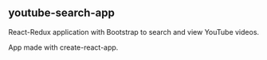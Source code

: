 ## youtube-search-app

React-Redux application with Bootstrap to search and view YouTube videos.

App made with create-react-app.
